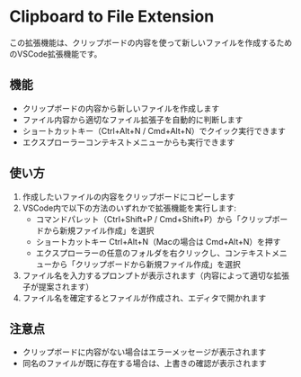 # Clipboard to File Extension

この拡張機能は、クリップボードの内容を使って新しいファイルを作成するためのVSCode拡張機能です。

## 機能

- クリップボードの内容から新しいファイルを作成します
- ファイル内容から適切なファイル拡張子を自動的に判断します
- ショートカットキー（Ctrl+Alt+N / Cmd+Alt+N）でクイック実行できます
- エクスプローラーコンテキストメニューからも実行できます

## 使い方

1. 作成したいファイルの内容をクリップボードにコピーします
2. VSCode内で以下の方法のいずれかで拡張機能を実行します:
   - コマンドパレット（Ctrl+Shift+P / Cmd+Shift+P）から「クリップボードから新規ファイル作成」を選択
   - ショートカットキー Ctrl+Alt+N（Macの場合は Cmd+Alt+N）を押す
   - エクスプローラーの任意のフォルダを右クリックし、コンテキストメニューから「クリップボードから新規ファイル作成」を選択
3. ファイル名を入力するプロンプトが表示されます（内容によって適切な拡張子が提案されます）
4. ファイル名を確定するとファイルが作成され、エディタで開かれます

## 注意点

- クリップボードに内容がない場合はエラーメッセージが表示されます
- 同名のファイルが既に存在する場合は、上書きの確認が表示されます
